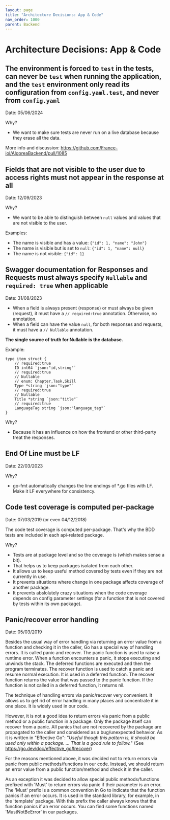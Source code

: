 ```yaml
---
layout: page
title: "Architecture Decisions: App & Code"
nav_order: 1000
parent: Backend
---
```


# Architecture Decisions: App & Code


## The environment is forced to `test` in the tests, can never be `test` when running the application, and the `test` environment only read its configuration from `config.yaml.test`, and never from `config.yaml`

Date: 05/06/2024

Why?
- We want to make sure tests are never run on a live database because they erase all the data.

More info and discussion: https://github.com/France-ioi/AlgoreaBackend/pull/1085


## Fields that are not visible to the user due to access rights must not appear in the response at all

Date: 12/09/2023

Why?
- We want to be able to distinguish between `null` values and values that are not visible to the user.

Examples:
- The name is visible and has a value: `{"id": 1, "name": "John"}`
- The name is visible but is set to `null`: `{"id": 1, "name": null}`
- The name is not visible: `{"id": 1}`


## Swagger documentation for Responses and Requests must always specify `Nullable` and `required: true` when applicable

Date: 31/08/2023

- When a field is always present (response) or must always be given (request), it must have a `// required:true` annotation. Otherwise, no annotation.
- When a field can have the value `null`, for both responses and requests, it must have a `// Nullable` annotation.

**The single source of truth for Nullable is the database.**

Example:
```
type item struct {
	// required:true
	ID int64 `json:"id,string"`
	// required:true
	// Nullable
	// enum: Chapter,Task,Skill
	Type *string `json:"type"`
	// required:true
	// Nullable
	Title *string `json:"title"`
	// required:true
	LanguageTag string `json:"language_tag"`
}
```

Why?
- Because it has an influence on how the frontend or other third-party treat the responses.


## End Of Line must be LF

Date: 22/03/2023

Why?
- go-fmt automatically changes the line endings of *.go files with LF. Make it LF everywhere for consistency.

## Code test coverage is computed per-package
Date: 07/03/2019 (or even 04/12/2018)

The code test coverage is computed per-package. That's why the BDD tests are included in each api-related package.

Why?
- Tests are at package level and so the coverage is (which makes sense a bit).
- That helps us to keep packages isolated from each other.
- It allows us to keep useful method covered by tests even if they are not currently in use.
- It prevents situations where change in one package affects coverage of another package.
- It prevents abslolutely crazy situations when the code coverage depends on config parameter settings (for a function that is not covered by tests within its own package).

## Panic/recover error handling
Date: 05/03/2019

Besides the usual way of error handling via returning an error value from a function and checking it in the caller, Go has a special way of handling errors. It is called panic and recover. The panic function is used to raise a runtime error. When a function encounters a panic, it stops executing and unwinds the stack. The deferred functions are executed and then the program terminates. The recover function is used to catch a panic and resume normal execution. It is used in a deferred function. The recover function returns the value that was passed to the panic function. If the function is not called in a deferred function, it returns nil.

The technique of handling errors via panic/recover very convenient. It allows us to get rid of error handling in many places and concentrate it in one place. It is widely used in our code.

However, it is not a good idea to return errors via panic from a public method or a public function in a package. Only the package itself can recover from a panic. All panics that are not recovered by the package are propagated to the caller and considered as a bug/unexpected behavior. As it is written in "Effective Go": "_Useful though this pattern is, it should be used only within a package. ... That is a good rule to follow._" (See https://go.dev/doc/effective_go#recover)

For the reasons mentioned above, it was decided not to return errors via panic from public methods/functions in our code. Instead, we should return an error value from a public function/method and check it in the caller.

As an exception it was decided to allow special public methods/functions prefixed with 'Must' to return errors via panic if their parameter is an error. The 'Must' prefix is a common convention in Go to indicate that the function panics if an error occurs. It is used in the standard library, for example, in the 'template' package. With this prefix the caller always knows that the function panics if an error occurs. You can find some functions named 'MustNotBeError' in our packages.
